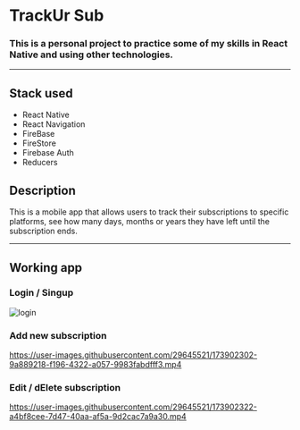 # TrackUr Sub
### This is a personal project to practice some of my skills in React Native and using other technologies.
<hr>

## Stack used
- React Native
- React Navigation
- FireBase
- FireStore
- Firebase Auth
- Reducers


## Description
This is a mobile app that allows users to track their subscriptions to specific platforms, see how many days, months or years they have left until the subscription ends.


<hr>

## Working app
### Login / Singup
![login](https://user-images.githubusercontent.com/29645521/173902285-2cfb1b13-a4fe-46e1-93ba-032c0d8bddf1.gif)



### Add new subscription
https://user-images.githubusercontent.com/29645521/173902302-9a889218-f196-4322-a057-9983fabdfff3.mp4


### Edit / dElete subscription
https://user-images.githubusercontent.com/29645521/173902322-a4bf8cee-7d47-40aa-af5a-9d2cac7a9a30.mp4



